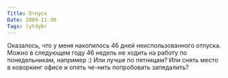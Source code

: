```yaml
---
Title: Отпуск
Date: 2009-11-30
Tags: lytdybr
---
```


<div class="text"><p>Оказалось, что у меня накопилось 46 дней неиспользованного отпуска. Можно в следующем году 46 недель не ходить на работу по понедельникам, например :) Или лучше по пятницам? Или снять место в коворкинг офисе и опять че-нить попробовать запедалить?</p></div>